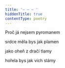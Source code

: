 ```yaml
---
title: '– – – '
hiddenTitle: true
contentType: poetry
---
```


<section>

Proč já nejsem pyromanem

srdce měla bys jak plamen

jako oheň z dračí tlamy

hořela bys jak vích slámy

</section>
